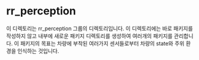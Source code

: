 # rr_perception

이 디렉토리는 rr_perception 그룹의 디렉토리입니다. 
이 디렉토리에는 바로 패키지를 작성하지 않고 내부에 새로운 패키지 디렉토리를 생성하여 여러개의 패키지를 관리합니다.
이 패키지의 목표는 차량에 부착된 여러가지 센서들로부터 차량의 state와 주위 환경을 인식하는 것입니다. 

